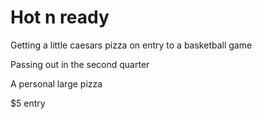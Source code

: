 # Hot n ready
Getting a little caesars pizza on entry to a basketball game

Passing out in the second quarter

A personal large pizza

$5 entry
